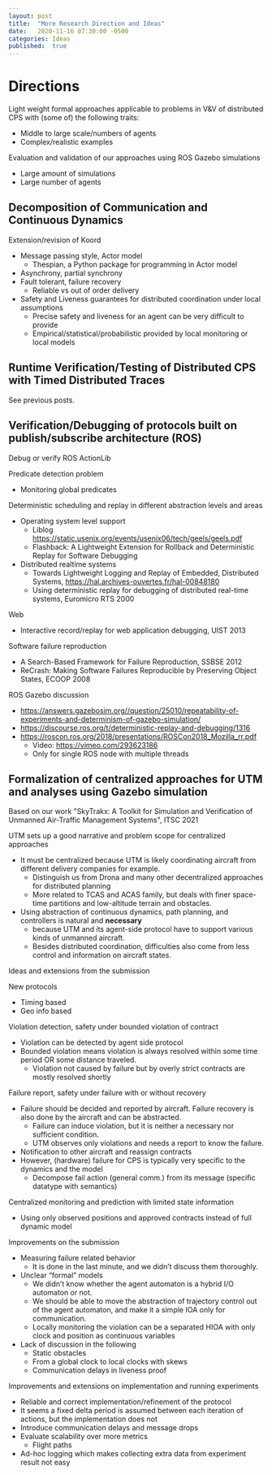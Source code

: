 ```yaml
---
layout: post
title:  "More Research Direction and Ideas"
date:   2020-11-16 07:30:00 -0500
categories: Ideas
published:  true
---
```


# Directions

Light weight formal approaches applicable to problems in V&V of distributed CPS with (some of) the following traits:

+ Middle to large scale/numbers of agents
+ Complex/realistic examples

Evaluation and validation of our approaches using ROS Gazebo simulations

+ Large amount of simulations
+ Large number of agents


## Decomposition of Communication and Continuous Dynamics

Extension/revision of Koord

+ Message passing style, Actor model
  - Thespian, a Python package for programming in Actor model
+ Asynchrony, partial synchrony
+ Fault tolerant, failure recovery
  - Reliable vs out of order delivery
+ Safety and Liveness guarantees for distributed coordination under local assumptions
  - Precise safety and liveness for an agent can be very difficult to provide
  - Empirical/statistical/probabilistic provided by local monitoring or local models


## Runtime Verification/Testing of Distributed CPS with Timed Distributed Traces

See previous posts.


## Verification/Debugging of protocols built on publish/subscribe architecture (ROS)

Debug or verify ROS ActionLib

Predicate detection problem
+ Monitoring global predicates

Deterministic scheduling and replay in different abstraction levels and areas
+ Operating system level support
  - Liblog https://static.usenix.org/events/usenix06/tech/geels/geels.pdf
  - Flashback: A Lightweight Extension for Rollback and Deterministic Replay for Software Debugging
+ Distributed realtime systems
  - Towards Lightweight Logging and Replay of Embedded, Distributed Systems, https://hal.archives-ouvertes.fr/hal-00848180
  - Using deterministic replay for debugging of distributed real-time systems, Euromicro RTS 2000

Web
+ Interactive record/replay for web application debugging, UIST 2013

Software failure reproduction
+ A Search-Based Framework for Failure Reproduction, SSBSE 2012
+ ReCrash: Making Software Failures Reproducible by Preserving Object States, ECOOP 2008

ROS Gazebo discussion
+ https://answers.gazebosim.org//question/25010/repeatability-of-experiments-and-determinism-of-gazebo-simulation/
+ https://discourse.ros.org/t/deterministic-replay-and-debugging/1316
+ https://roscon.ros.org/2018/presentations/ROSCon2018_Mozilla_rr.pdf
  - Video: https://vimeo.com/293623186
  - Only for single ROS node with multiple threads


## Formalization of centralized approaches for UTM and analyses using Gazebo simulation

Based on our work "SkyTrakx: A Toolkit for Simulation and Verification of Unmanned Air-Traffic Management Systems", ITSC 2021

UTM sets up a good narrative and problem scope for centralized approaches
+ It must be centralized because UTM is likely coordinating aircraft from different delivery companies for example.
  - Distinguish us from Drona and many other decentralized approaches for distributed planning
  - More related to TCAS and ACAS family, but deals with finer space-time partitions and low-altitude terrain and obstacles.
+ Using abstraction of continuous dynamics, path planning, and controllers is natural and **necessary**
  - because UTM and its agent-side protocol have to support various kinds of unmanned aircraft.
  - Besides distributed coordination, difficulties also come from less control and information on aircraft states.

Ideas and extensions from the submission

New protocols
+ Timing based
+ Geo info based

Violation detection, safety under bounded violation of contract
+ Violation can be detected by agent side protocol
+ Bounded violation means violation is always resolved within some time period OR some distance traveled.
  - Violation not caused by failure but by overly strict contracts are mostly resolved shortly

Failure report, safety under failure with or without recovery
+ Failure should be decided and reported by aircraft. Failure recovery is also done by the aircraft and can be abstracted.
  - Failure can induce violation, but it is neither a necessary nor sufficient condition.
  - UTM observes only violations and needs a report to know the failure.
+ Notification to other aircraft and reassign contracts
+ However, (hardware) failure for CPS is typically very specific to the dynamics and the model
  - Decompose fail action (general comm.) from its message (specific datatype with semantics)

Centralized monitoring and prediction with limited state information
+ Using only observed positions and approved contracts instead of full dynamic model

Improvements on the submission
+ Measuring failure related behavior
  - It is done in the last minute, and we didn’t discuss them thoroughly.
+ Unclear “formal” models
  - We didn’t know whether the agent automaton is a hybrid I/O automaton or not.
  - We should be able to move the abstraction of trajectory control out of the agent automaton, and make it a simple IOA only for communication.
  - Locally monitoring the violation can be a separated HIOA with only clock and position as continuous variables
+ Lack of discussion in the following
  - Static obstacles
  - From a global clock to local clocks with skews
  - Communication delays in liveness proof

Improvements and extensions on implementation and running experiments
+ Reliable and correct implementation/refinement of the protocol
+ It seems a fixed delta period is assumed between each iteration of actions, but the implementation does not
+ Introduce communication delays and message drops
+ Evaluate scalability over more metrics
  - Flight paths
+ Ad-hoc logging which makes collecting extra data from experiment result not easy